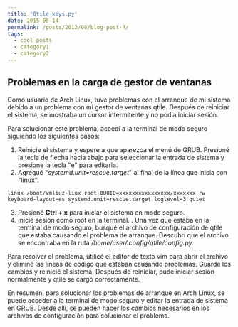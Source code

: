 ```yaml
---
title: 'Qtile keys.py'
date: 2015-08-14
permalink: /posts/2012/08/blog-post-4/
tags:
  - cool posts
  - category1
  - category2
---
```

Problemas en la carga de gestor de ventanas
------
Como usuario de Arch Linux, tuve problemas con el arranque de mi sistema debido a un problema con mi gestor de ventanas qtile. Después de reiniciar el sistema, se mostraba un cursor intermitente y no podía iniciar sesión.

Para solucionar este problema, accedí a la terminal de modo seguro siguiendo los siguientes pasos:

1. Reinicie el sistema y espere a que aparezca el menú de GRUB.
Presioné la tecla de flecha hacia abajo para seleccionar la entrada de sistema y presione la tecla "e" para editarla.
1. Agregué "*systemd.unit=rescue.target*" al final de la línea que inicia con "linux".
``` 
linux /boot/vmliuz-liux root-0UUID=xxxxxxxxxxxxxxxx/xxxxxxx rw keyboard-layout=es systemd.unit=rescue.target loglevel=3 quiet
```
3. Presioné **Ctrl + x** para iniciar el sistema en modo seguro.
1. Inicié sesión como root en la terminal.
. Una vez que estaba en la terminal de modo seguro, busqué el archivo de configuración de qtile que estaba causando el problema de arranque. Descubrí que el archivo se encontraba en la ruta */home/user/.config/qtile/config.py.*

Para resolver el problema, utilicé el editor de texto vim para abrir el archivo y eliminé las líneas de código que estaban causando problemas. Guardé los cambios y reinicié el sistema. Después de reiniciar, pude iniciar sesión normalmente y qtile se cargó correctamente.

En resumen, para solucionar los problemas de arranque en Arch Linux, se puede acceder a la terminal de modo seguro y editar la entrada de sistema en GRUB. Desde allí, se pueden hacer los cambios necesarios en los archivos de configuración para solucionar el problema.
